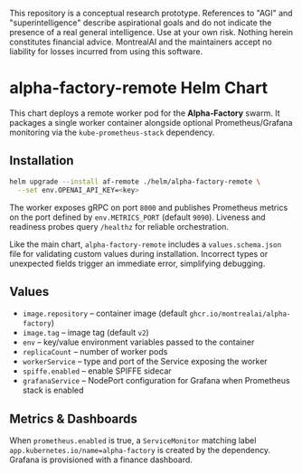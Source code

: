 This repository is a conceptual research prototype. References to "AGI" and "superintelligence" describe aspirational goals and do not indicate the presence of a real general intelligence. Use at your own risk. Nothing herein constitutes financial advice. MontrealAI and the maintainers accept no liability for losses incurred from using this software.

# alpha-factory-remote Helm Chart

This chart deploys a remote worker pod for the **Alpha‑Factory** swarm. It packages a single worker container alongside optional Prometheus/Grafana monitoring via the `kube-prometheus-stack` dependency.

## Installation
```bash
helm upgrade --install af-remote ./helm/alpha-factory-remote \
  --set env.OPENAI_API_KEY=<key>
```
The worker exposes gRPC on port `8000` and publishes Prometheus metrics on the
port defined by `env.METRICS_PORT` (default `9090`). Liveness and readiness
probes query `/healthz` for reliable orchestration.

Like the main chart, `alpha-factory-remote` includes a `values.schema.json` file
for validating custom values during installation. Incorrect types or unexpected
fields trigger an immediate error, simplifying debugging.

## Values
- `image.repository` – container image (default `ghcr.io/montrealai/alpha-factory`)
- `image.tag` – image tag (default `v2`)
- `env` – key/value environment variables passed to the container
- `replicaCount` – number of worker pods
- `workerService` – type and port of the Service exposing the worker
- `spiffe.enabled` – enable SPIFFE sidecar
- `grafanaService` – NodePort configuration for Grafana when Prometheus stack is enabled

## Metrics & Dashboards
When `prometheus.enabled` is true, a `ServiceMonitor` matching label `app.kubernetes.io/name=alpha-factory` is created by the dependency. Grafana is provisioned with a finance dashboard.
